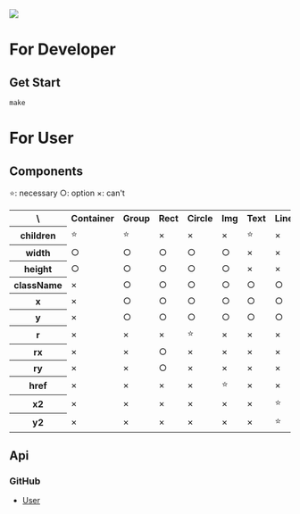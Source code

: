 <img src="https://cardme-m30u3w9m2-chihiro-yabutas-projects.vercel.app/get/?name=Google&key=af741ca0c7f4daeac0f2df147a305fc8585282ef389d362cd961529360d6f30e" />

# For Developer

## Get Start
```
make
```

# For User

## Components
⭐: necessary ○: option ×: can't
<table>
  <tr><th>\</th><th>Container</th><th>Group</th><th>Rect</th><th>Circle</th><th>Img</th><th>Text</th><th>Line</th></tr>
  <tr>
    <th>children</th>
    <td>⭐</td><td>⭐</td><td>×</td><td>×</td><td>×</td><td>⭐</td><td>×</td>
  </tr>
  <tr>
    <th>width</th>
    <td>○</td><td>○</td><td>○</td><td>○</td><td>○</td><td>×</td><td>×</td>
  </tr>
  <tr>
    <th>height</th>
    <td>○</td><td>○</td><td>○</td><td>○</td><td>○</td><td>×</td><td>×</td>
  </tr>
  <tr>
    <th>className</th>
    <td>×</td><td>○</td><td>○</td><td>○</td><td>○</td><td>○</td><td>○</td>
  </tr>
  <tr>
    <th>x</th>
    <td>×</td><td>○</td><td>○</td><td>○</td><td>○</td><td>○</td><td>○</td>
  </tr>
  <tr>
    <th>y</th>
    <td>×</td><td>○</td><td>○</td><td>○</td><td>○</td><td>○</td><td>○</td>
  </tr>
  <tr>
    <th>r</th>
    <td>×</td><td>×</td><td>×</td><td>⭐</td><td>×</td><td>×</td><td>×</td>
  </tr>
  <tr>
    <th>rx</th>
    <td>×</td><td>×</td><td>○</td><td>×</td><td>×</td><td>×</td><td>×</td>
  </tr>
  <tr>
    <th>ry</th>
    <td>×</td><td>×</td><td>○</td><td>×</td><td>×</td><td>×</td><td>×</td>
  </tr>
  <tr>
    <th>href</th>
    <td>×</td><td>×</td><td>×</td><td>×</td><td>⭐</td><td>×</td><td>×</td>
  </tr>
  <tr>
    <th>x2</th>
    <td>×</td><td>×</td><td>×</td><td>×</td><td>×</td><td>×</td><td>⭐</td>
  </tr>
  <tr>
    <th>y2</th>
    <td>×</td><td>×</td><td>×</td><td>×</td><td>×</td><td>×</td><td>⭐</td>
  </tr>
</table>

## Api
### GitHub
- [User](https://pkg.go.dev/github.com/google/go-github/v48/github#User)
